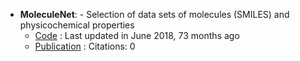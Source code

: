 - **MoleculeNet**: - Selection of data sets of molecules (SMILES) and physicochemical properties
	- [Code](https://github.com/GLambard/Molecules_Dataset_Collection?tab=readme-ov-file) : Last updated in June 2018, 73 months ago
	- [Publication](https://doi.org/10.48550/arXiv.1703.00564) : Citations: 0
